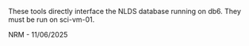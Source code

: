 These tools directly interface the NLDS database running on db6.
They must be run on sci-vm-01.

NRM - 11/06/2025
